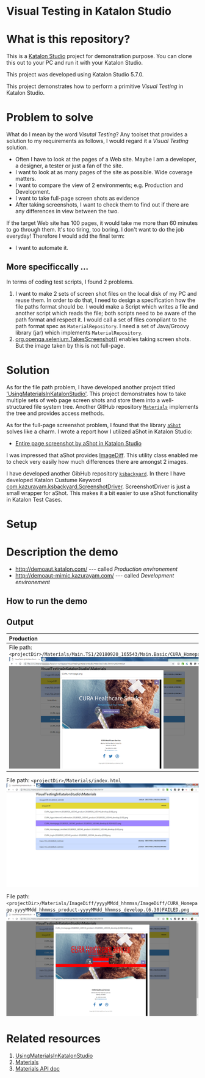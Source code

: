 Visual Testing in Katalon Studio
======

# What is this repository?

This is a [Katalon Studio](https://www.katalon.com/) project for demonstration purpose. You can clone this
out to your PC and run it with your Katalon Studio.

This project was developed using Katalon Studio 5.7.0.

This project demonstrates how to perform a
primitive *Visual Testing* in Katalon Studio.

# Problem to solve

What do I mean by the word *Visutal Testing*? Any toolset that provides a solution to my requirements as follows, I would regard it a *Visual Testing* solution.

- Often I have to look at the pages of a Web site. Maybe I am a developer, a designer, a tester or just a fan of the site.
- I want to look at as many pages of the site as possible. Wide coverage matters.
- I want to compare the view of 2 environments; e.g. Production and Development.
- I want to take full-page screen shots as evidence
- After taking screenshots, I want to check them to find out if there are any differences in view between the two.

If the target Web site has 100 pages, it would take me more than 60 minutes to go through them. It's too tiring, too boring. I don't want to do the job everyday! Therefore I would add the final term:

- I want to automate it.

## More specificcally ...

In terms of coding test scripts, I found 2 problems.

1. I want to make 2 sets of screen shot files on the local disk of my PC and reuse them. In order to do that, I need to design a specification how the file paths format should be. I would make a Script which writes a file and another script which reads the file; both scripts need to be aware of the path format and respect it. I would call a set of files compliant to the path format spec as `MaterialRepository`. I need a set of Java/Groovy library (jar) which implements `MaterialRepository`.
1. [org.openqa.selenium.TakesScreenshot()](https://seleniumhq.github.io/selenium/docs/api/java/org/openqa/selenium/TakesScreenshot.html) enables taking screen shots. But the image taken by this is not full-page.

# Solution

As for the file path problem,
I have developed another project titled ['UsingMaterialsInKatalonStudio'](https://github.com/kazurayam/UsingMaterialsInKatalonStudio). This project demonstrates how to take multiple sets of web page screen shots and store them into a well-structured file system tree. Another GitHub repository [`Materials`](https://github.com/kazurayam/Materials) implements the tree and provides access methods.

As for the full-page screenshot problem, I found that the library [`aShot`](https://github.com/yandex-qatools/ashot) solves like a charm. I wrote a report how I utilized aShot in Katalon Studio:
- [Entire page screenshot by aShot in Katalon Studio](https://github.com/kazurayam/EntirePageScreenshotByAShotInKatalonStudio)

I was impressed that aShot provides [ImageDiff](https://github.com/yandex-qatools/ashot/blob/master/src/main/java/ru/yandex/qatools/ashot/comparison/ImageDiff.java). This utility class enabled me to check very easily how much differences there are amongst 2 images.

I have developed another GibHub repository [`ksbackyard`](https://github.com/kazurayam/ksbackyard). In there I have developed Katalon Custume Keyword [com.kazurayam.ksbackyard.ScreenshotDriver](https://github.com/kazurayam/ksbackyard/blob/master/Keywords/com/kazurayam/ksbackyard/ScreenshotDriver.groovy). ScreenshotDriver is just a small wrapper for aShot. This makes it a bit easier to use aShot functionality in Katalon Test Cases.

# Setup

# Description the demo

- http://demoaut.katalon.com/  --- called *Production environement*
- http://demoaut-mimic.kazurayam.com/ --- called *Development environement*

## How to run the demo

## Output

| Production | Development |
|:-----------|:------------|
| File path: `<projectDir>/Materials/Main.TS1/20180920_165543/Main.Basic/CURA_Homepage.png`  ![Production](docs/images/Production_CURA_Homepage.png) | File path: ./Materials/Main.TS1/20180920_165544/Main.Basic/CURA_Homepage.png  ![Development](docs/images/Development_CURA_Homepage.png) |

File path: `<projectDir>/Materials/index.html`
![index](docs/images/Materials_index.png)

File path: `<projectDir>/Materials/ImageDiff/yyyyMMdd_hhmmss/ImageDiff/CURA_Homepage.yyyyMMdd_hhmmss_product-yyyyMMdd_hhmmss_develop.(6.30)FAILED.png`
![ImageDiff](docs/images/ImageDiff_CURA_Homepage.png)

# Related resources

1. [UsingMaterialsInKatalonStudio](https://github.com/kazurayam/UsingMaterialsInKatalonStudio)
2. [Materials](https://github.com/kazurayam/Materials)
3. [Materials API doc](https://kazurayam.github.io/Materials/)

